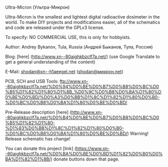 Ultra-Micron (Ультра-Микрон)

Ultra-Micron is the smallest and lightest digital radioactive dosimeter in the world. To make DIY projects and modifications easier, all of the schematics and code are released under the GPLv3 license.

To specify: NO COMMERCIAL USE, this is only for hobbyists.

Author: Andrey Bykanov, Tula, Russia (Андрей Быканов, Тула, Россия)

Blog: [here] (http://www.xn--80aighkbzclf7a.net/) (use Google Translate to get a general understanding of the content)

E-Mail: shodan@xn--h1aeegel.net (shodan@микрон.net)

PCB, SCH and USB Tools: ftp://www.xn--80aighkbzclf7a.net/%D0%94%D0%BE%D0%B7%D0%B8%D0%BC%D0%B5%D1%82%D1%80%D1%8B_%D0%9C%D0%B8%D0%BA%D1%80%D0%BE%D0%BD/%D0%A3%D0%BB%D1%8C%D1%82%D1%80%D0%B0-%D0%BC%D0%B8%D0%BA%D1%80%D0%BE%D0%BD/

Pre-Release description [here] (http://www.xn--80aighkbzclf7a.net/%D0%B4%D0%BE%D0%B7%D0%B8%D0%BC%D0%B5%D1%82%D1%80-%D1%83%D0%BB%D1%8C%D1%82%D1%80%D0%B0-%D0%BC%D0%B8%D0%BA%D1%80%D0%BE%D0%BD/) Warning! Release schematic has change!

You can donate this project [link] (https://www.xn--80aighkbzclf7a.net/%D0%BA%D0%BE%D0%BD%D1%82%D0%B0%D0%BA%D1%82%D1%8B/) donate buttons down that page.
